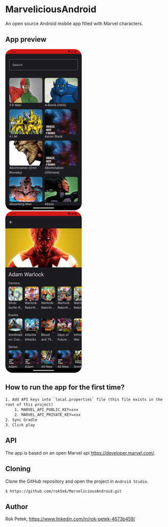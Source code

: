 # MarveliciousAndroid

An open source Android mobile app filled with Marvel characters.

## App preview

<p>
<img style='margin-right: 30px' alt='MarveliciousAndroid home screen' src='readme/marvelicious_home_screen.png' width='240px'/>
<img alt='MarveliciousAndroid details screen' src='readme/marvelicious_details_screen.png' width='240px'/>
</p>

## How to run the app for the first time?

    1. Add API keys into `local.properties` file (this file exists in the root of this project)
        1. MARVEL_API_PUBLIC_KEY=xxx
        2. MARVEL_API_PRIVATE_KEY=xxx
    2. Sync Gradle
    3. Click play

## API

The app is based on an open Marvel api https://developer.marvel.com/.

## Cloning

Clone the GitHub repository and open the project in `Android Studio`.

```
$ https://github.com/rok5ek/MarveliciousAndroid.git
```

## Author

Rok Petek, https://www.linkedin.com/in/rok-petek-4673b459/